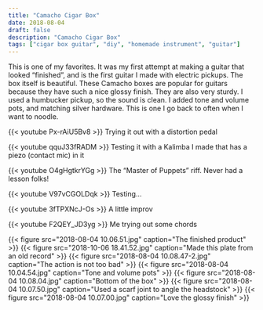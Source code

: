 ```yaml
---
title: "Camacho Cigar Box"
date: 2018-08-04
draft: false
description: "Camacho Cigar Box"
tags: ["cigar box guitar", "diy", "homemade instrument", "guitar"]
---
```

This is one of my favorites. It was my first attempt at making a guitar that looked “finished”, and is the first guitar I made with electric pickups. The box itself is beautiful. These Camacho boxes are popular for guitars because they have such a nice glossy finish. They are also very sturdy. I used a humbucker pickup, so the sound is clean. I added tone and volume pots, and matching silver hardware. This is one I go back to often when I want to noodle.

{{< youtube Px-rAiU5Bv8 >}} Trying it out with a distortion pedal

{{< youtube qquJ33fRADM >}} Testing it with a Kalimba I made that has a piezo (contact mic) in it

{{< youtube O4gHgtkrYGg >}} The “Master of Puppets” riff. Never had a lesson folks!

{{< youtube V97vCGOLDqk >}} Testing...

{{< youtube 3fTPXNcJ-Os >}} A little improv

{{< youtube F2QEY_JD3yg >}} Me trying out some chords

{{< figure src="2018-08-04 10.06.51.jpg" caption="The finished product" >}}
{{< figure src="2018-10-06 18.41.52.jpg" caption="Made this plate from an old record" >}}
{{< figure src="2018-08-04 10.08.47-2.jpg" caption="The action is not too bad" >}}
{{< figure src="2018-08-04 10.04.54.jpg" caption="Tone and volume pots" >}}
{{< figure src="2018-08-04 10.08.04.jpg" caption="Bottom of the box" >}}
{{< figure src="2018-08-04 10.07.50.jpg" caption="Used a scarf joint to angle the headstock" >}}
{{< figure src="2018-08-04 10.07.00.jpg" caption="Love the glossy finish" >}}
